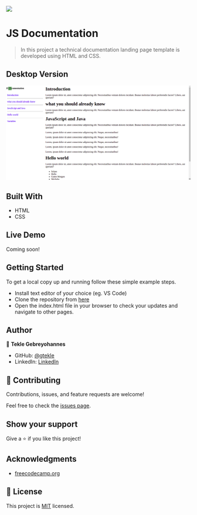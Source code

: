 ![](https://img.shields.io/badge/Microverse-blueviolet)

# JS Documentation

> In this project a technical documentation landing page template is developed using HTML and CSS.

## Desktop Version
 ![screenshot](./app_screenshot.png)

## Built With

- HTML
- CSS

## Live Demo
  Coming soon!

## Getting Started

 To get a local copy up and running follow these simple example steps.
 
- Install text editor of your choice (eg. VS Code)
- Clone the repository from [here](https://github.com/gtekle/JS-Documentation.git)
- Open the index.html file in your browser to check your updates and navigate to other pages.

## Author

👤 **Tekle Gebreyohannes**

- GitHub: [@gtekle](https://github.com/gtekle)
- LinkedIn: [LinkedIn](https://linkedin.com/in/gtekle)

## 🤝 Contributing

Contributions, issues, and feature requests are welcome!

Feel free to check the [issues page](../../issues/).

## Show your support

Give a ⭐️ if you like this project!

## Acknowledgments

- [freecodecamp.org](https://www.freecodecamp.org/)

## 📝 License

This project is [MIT](./MIT.md) licensed.
